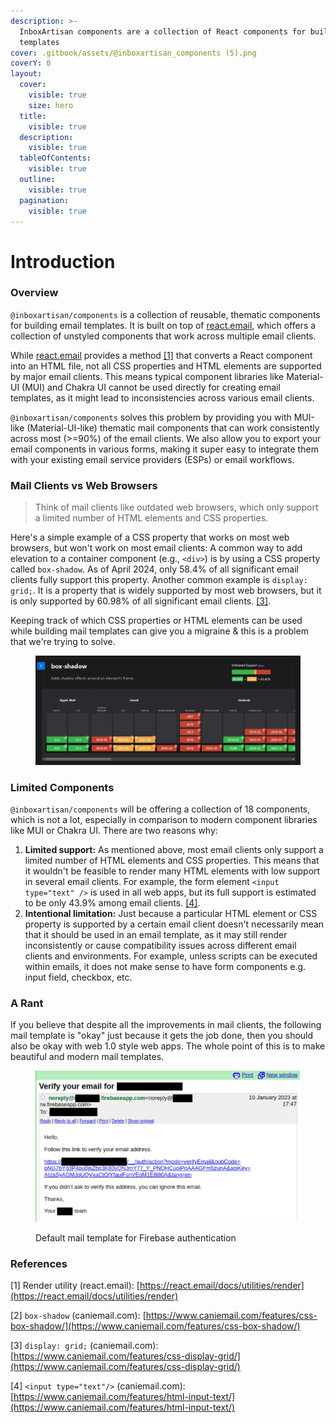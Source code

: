 ```yaml
---
description: >-
  InboxArtisan components are a collection of React components for building mail
  templates
cover: .gitbook/assets/@inboxartisan_components (5).png
coverY: 0
layout:
  cover:
    visible: true
    size: hero
  title:
    visible: true
  description:
    visible: true
  tableOfContents:
    visible: true
  outline:
    visible: true
  pagination:
    visible: true
---
```


# Introduction

### Overview

`@inboxartisan/components` is a collection of reusable, thematic components for building email templates. It is built on top of [react.email](https://react.email), which offers a collection of unstyled components that work across multiple email clients.

While [react.email](https://react.email) provides a method [\[1\]](./#references) that converts a React component into an HTML file, not all CSS properties and HTML elements are supported by major email clients. This means typical component libraries like Material-UI (MUI) and Chakra UI cannot be used directly for creating email templates, as it might lead to inconsistencies across various email clients.

`@inboxartisan/components` solves this problem by providing you with MUI-like (Material-UI-like) thematic mail components that can work consistently across most (>=90%) of the email clients. We also allow you to export your email components in various forms, making it super easy to integrate them with your existing email service providers (ESPs) or email workflows.

### Mail Clients vs Web Browsers

> Think of mail clients like outdated web browsers, which only support a limited number of HTML elements and CSS properties.

Here's a simple example of a CSS property that works on most web browsers, but won't work on most email clients: A common way to add elevation to a container component (e.g., `<div>`) is by using a CSS property called `box-shadow`. As of April 2024, only 58.4% of all significant email clients fully support this property. Another common example is `display: grid;`. It is a property that is widely supported by most web browsers, but it is only supported by 60.98% of all significant email clients. [\[3\]](./#references).

Keeping track of which CSS properties or HTML elements can be used while building mail templates can give you a migraine & this is a problem that we're trying to solve.

<figure><img src=".gitbook/assets/image.png" alt=""><figcaption></figcaption></figure>

### Limited Components

`@inboxartisan/components` will be offering a collection of 18 components, which is not a lot, especially in comparison to modern component libraries like MUI or Chakra UI. There are two reasons why:

1. **Limited support:** As mentioned above, most email clients only support a limited number of HTML elements and CSS properties. This means that it wouldn't be feasible to render many HTML elements with low support in several email clients. For example, the form element `<input type="text" />` is used in all web apps, but its full support is estimated to be only 43.9% among email clients. [\[4\]](./#references).
2. **Intentional limitation:** Just because a particular HTML element or CSS property is supported by a certain email client doesn't necessarily mean that it should be used in an email template, as it may still render inconsistently or cause compatibility issues across different email clients and environments. For example, unless scripts can be executed within emails, it does not make sense to have form components e.g. input field, checkbox, etc.

### A Rant

If you believe that despite all the improvements in mail clients, the following mail template is "okay" just because it gets the job done, then you should also be okay with web 1.0 style web apps. The whole point of this is to make beautiful and modern mail templates.

<figure><img src=".gitbook/assets/Firebase Verification-1 (1).png" alt=""><figcaption><p>Default mail template for Firebase authentication</p></figcaption></figure>

### References

\[1] Render utility (react.email): [https://react.email/docs/utilities/render](https://react.email/docs/utilities/render)

\[2] `box-shadow` (caniemail.com): [https://www.caniemail.com/features/css-box-shadow/](https://www.caniemail.com/features/css-box-shadow/)

\[3] `display: grid;` (caniemail.com): [https://www.caniemail.com/features/css-display-grid/](https://www.caniemail.com/features/css-display-grid/)

\[4] `<input type="text"/>` (caniemail.com): [https://www.caniemail.com/features/html-input-text/](https://www.caniemail.com/features/html-input-text/)
